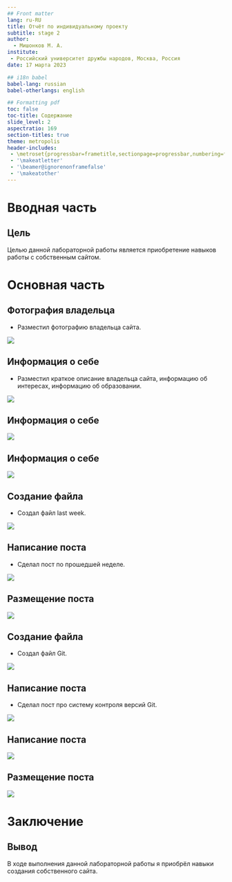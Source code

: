 ```yaml
---
## Front matter
lang: ru-RU
title: Отчёт по индивидуальному проекту
subtitle: stage 2
author:
  - Мишонков М. А.
institute:
 - Российский университет дружбы народов, Москва, Россия
date: 17 марта 2023

## i18n babel
babel-lang: russian
babel-otherlangs: english

## Formatting pdf
toc: false
toc-title: Содержание
slide_level: 2
aspectratio: 169
section-titles: true
theme: metropolis
header-includes:
 - \metroset{progressbar=frametitle,sectionpage=progressbar,numbering=fraction}
 - '\makeatletter'
 - '\beamer@ignorenonframefalse'
 - '\makeatother'
---
```


# Вводная часть

## Цель

Целью данной лабораторной работы является приобретение навыков работы с собственным сайтом.

# Основная часть

## Фотография владельца

- Разместил фотографию владельца сайта.

![](./image/Рис.1.png)

## Информация о себе

- Разместил краткое описание владельца сайта, информацию об интересах, информацию об образовании.

![](./image/Рис.2.png)

## Информация о себе

![](./image/Рис.3.png)

## Информация о себе

![](./image/Рис.4.png)

## Создание файла

- Создал файл last week.

![](./image/Рис.5.png)

## Написание поста

- Сделал пост по прошедшей неделе.

![](./image/Рис.6.png)

## Размещение поста

![](./image/Рис.7.png)

## Создание файла

- Создал файл Git.

![](./image/Рис.8.png)

## Написание поста

- Сделал пост про систему контроля версий Git.

![](./image/Рис.9.png)

## Написание поста

![](./image/Рис.10.png)

## Размещение поста

![](./image/Рис.11.png)

# Заключение 

## Вывод

В ходе выполнения данной лабораторной работы я приобрёл навыки создания собственного сайта.

